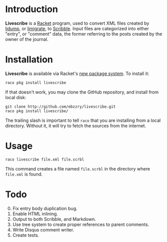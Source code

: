 # Introduction

**Livescribe** is a [Racket](http://racket-lang.org) program, used to
convert XML files created by
[ljdump](https://github.com/ghewgill/ljdump), or
[ljmigrate](https://github.com/ceejbot/ljmigrate), to
[Scribble](http://docs.racket-lang.org/scribble/). Input files are
categorized into either "entry", or "comment" data, the former
referring to the posts created by the owner of the journal.


# Installation

**Livescribe** is available via Racket's
[new package system](http://pkg.racket-lang.org). To install it:

```
raco pkg install livescribe
```

If that doesn't work, you may clone the GitHub repository, and install
from local disk:

```
git clone http://github.com/ebzzry/livescribe.git
raco pkg install livescribe/
```

The trailing slash is important to tell `raco` that you are installing
from a local directory. Without it, it will try to fetch the sources
from the internet.


# Usage

```
raco livescribe file.xml file.scrbl
```

This command creates a file named `file.scrbl` in the directory where
`file.xml` is found.


# Todo

0. Fix entry body duplication bug.
0. Enable HTML inlining.
0. Output to both Scribble, and Markdown.
0. Use tree system to create proper references to parent comments.
0. Write Disqus comment writer.
0. Create tests.

